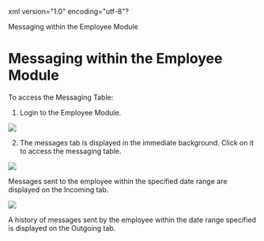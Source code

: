 xml version="1.0" encoding="utf-8"?





Messaging within the Employee Module




# Messaging within the Employee Module

To access the Messaging Table:

1. Login to the Employee Module.

![](/img/image-404.png)

2. The messages tab is displayed in the immediate background. Click on it to access the messaging table.

![](/img/image-404.png)

Messages sent to the employee within the specified date range are displayed on the Incoming tab.

![](/img/image-404.png)

A history of messages sent by the employee within the date range specified is displayed on the Outgoing tab.